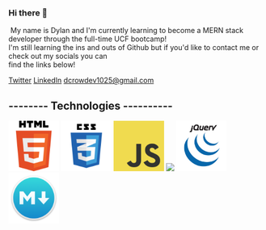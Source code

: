 ### Hi there 👋
​
My name is Dylan and I'm currently learning to become a MERN stack developer through the full-time UCF bootcamp!  
I'm still learning the ins and outs of Github but if you'd like to contact me or check out my socials you can  
find the links below!
​

[Twitter](https://twitter.com/dcrowdev)
[LinkedIn](https://www.linkedin.com/in/dylan-crowley-3974b8252/)
dcrowdev1025@gmail.com


## -------- Technologies ----------

<p float="left">
  <img src="./images/html.png" width="100" />
  <img src="./images/css3.png" width="100" />
  <img src="./images/JavaScript-logo.png" width="100" />
  <img src="./images/tailwindcsslogo-label.png" width="100" />
  <img src="./images/jquery.png" width="100" />
  <img src="./images/markdown-logo.png" width="100" />
</p>
